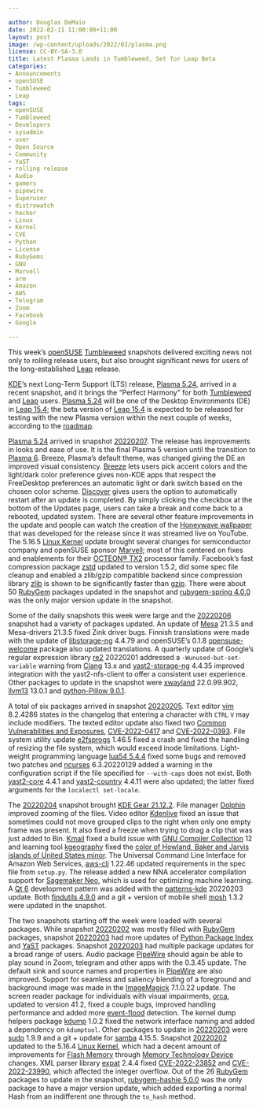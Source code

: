```yaml
---

author: Douglas DeMaio
date: 2022-02-11 11:00:00+11:00
layout: post
image: /wp-content/uploads/2022/02/plasma.png
license: CC-BY-SA-3.0
title: Latest Plasma Lands in Tumbleweed, Set for Leap Beta  
categories:
- Announcements
- openSUSE
- Tumbleweed
- Leap
tags:
- openSUSE
- Tumbleweed
- Developers
- sysadmin
- user
- Open Source
- Community
- YaST
- rolling release
- Audio
- gamers
- pipewire
- Superuser
- distrowatch
- hacker
- Linux
- Kernel
- CVE
- Python
- License
- RubyGems
- GNU
- Marvell
- arm
- Amazon
- AWS
- Telegram
- Zoom
- Facebook
- Google

---
```


This week’s [openSUSE](https://get.opensuse.org/) [Tumbleweed](https://get.opensuse.org/tumbleweed/) snapshots delivered exciting news not only to rolling release users, but also brought significant news for users of the long-established [Leap](https://get.opensuse.org/leap) release.

[KDE](https://kde.org)’s next Long-Term Support (LTS) release, [Plasma 5.24](https://kde.org/announcements/plasma/5/5.24.0/), arrived in a recent snapshot, and it brings the “Perfect Harmony” for both [Tumbleweed](https://get.opensuse.org/tumbleweed/) and [Leap](https://get.opensuse.org/leap) users. [Plasma 5.24](https://kde.org/announcements/plasma/5/5.24.0/) will be one of the Desktop Environments (DE) in [Leap 15.4](https://get.opensuse.org/testing/); the beta version of [Leap 15.4](https://get.opensuse.org/testing/) is expected to be released for testing with the new Plasma version within the next couple of weeks, according to the [roadmap](https://en.opensuse.org/openSUSE:Roadmap). 

[Plasma 5.24](https://kde.org/announcements/plasma/5/5.24.0/) arrived in snapshot [20220207](https://lists.opensuse.org/archives/list/factory@lists.opensuse.org/thread/64QHKSSL6RL2WF4MHMNMYC33LWDMVEEE/). The release has improvements in looks and ease of use. It is the final Plasma 5 version until the transition to [Plasma 6](https://community.kde.org/Schedules/Plasma_6). Breeze, Plasma’s default theme, was changed giving the DE an improved visual consistency. [Breeze](https://community.kde.org/Get_Involved/design/Breeze) lets users pick accent colors and the light/dark color preference gives non-KDE apps that respect the FreeDesktop preferences an automatic light or dark switch based on the chosen color scheme. [Discover](https://apps.kde.org/discover/) gives users the option to automatically restart after an update is completed. By simply clicking the checkbox at the bottom of the Updates page, users can take a break and come back to a rebooted, updated system. There are several other feature improvements in the update and people can watch the creation of the [Honeywave wallpaper](https://youtu.be/ofxf7xCOuQQ) that was developed for the release since it was streamed live on YouTube. The 5.16.5 [Linux Kernel](https://www.kernel.org/) update brought several changes for semiconductor company and openSUSE sponsor [Marvell](https://www.marvell.com/); most of this centered on fixes and enablements for their [OCTEON® TX2](https://www.marvell.com/content/dam/marvell/en/company/media-kit/infrastructure-processors/marvell-octeon-tx2-press-deck.pdf) processor family. Facebook’s fast compression package  [zstd](https://github.com/facebook/zstd) updated to version 1.5.2, did some spec file cleanup and enabled a zlib/gzip compatible backend since compression library [zlib](https://github.com/madler/zlib) is shown to be significantly faster than [gzip](https://www.gnu.org/software/gzip/). There were about 50 [RubyGem](https://rubygems.org/) packages updated in the snapshot and [rubygem-spring 4.0.0](https://rubygems.org/gems/spring/versions/4.0.0) was the only major version update in the snapshot.

Some of the daily snapshots this week were large and the [20220206](https://lists.opensuse.org/archives/list/factory@lists.opensuse.org/thread/HMLM76HDAOWYCBJQUWA4QSFGXYW7SGRE/) snapshot had a variety of packages updated. An update of [Mesa](https://www.mesa3d.org/) 21.3.5 and Mesa-drivers 21.3.5 fixed Zink driver bugs. Finnish translations were made with the update of [libstorage-ng](https://github.com/openSUSE/libstorage-ng) 4.4.79 and openSUSE’s  0.1.8 [opensuse-welcome](https://software.opensuse.org/package/opensuse-welcome) package also updated translations. A  quarterly update of Google’s regular expression library [re2](https://github.com/google/re2) 20220201 addressed a `-Wunused-but-set-variable` warning from [Clang](https://clang.llvm.org/) 13.x and [yast2-storage-ng](https://github.com/yast/yast-storage-ng) 4.4.35 improved integration with the yast2-nfs-client to offer a consistent user experience. Other packages to update in the snapshot were [xwayland](https://wayland.freedesktop.org/xserver.html) 22.0.99.902, [llvm13](https://github.com/llvm/llvm-project) 13.0.1 and [python-Pillow 9.0.1](https://pypi.org/project/Pillow/).

A total of six packages arrived in snapshot [20220205](https://lists.opensuse.org/archives/list/factory@lists.opensuse.org/thread/ZXZAZ3YS4PL3CEVO7URFN7A77WM3Z6CX/). Text editor [vim](https://www.vim.org/) 8.2.4286 states in the changelog that entering a character with `CTRL` `V` may include modifiers. The texted editor update also fixed two [Common Vulnerabilities and Exposures](https://en.wikipedia.org/wiki/Common_Vulnerabilities_and_Exposures), [CVE-2022-0417](https://www.suse.com/de-de/security/cve/CVE-2022-0417.html) and [CVE-2022-0393](https://www.suse.com/security/cve/CVE-2022-0393.html). File system utility update [e2fsprogs](https://git.kernel.org/pub/scm/fs/ext2/e2fsprogs.git) 1.46.5 fixed a crash and  fixed the handling of resizing the file system, which would exceed inode limitations. Light-weight programming language [lua54 5.4.4](https://www.lua.org/versions.html) fixed some bugs and removed two patches and  [ncurses](https://en.wikipedia.org/wiki/Ncurses) 6.3.20220129 added a warning in the configuration script if the file specified for `--with-caps` does not exist. Both  [yast2-core](https://github.com/yast/yast-core) 4.4.1 and [yast2-country](https://github.com/yast/yast-country) 4.4.11 were also updated; the latter fixed arguments for the `localectl set-locale`.

The [20220204](https://lists.opensuse.org/archives/list/factory@lists.opensuse.org/thread/SBJ37SGLEFT2T73LCAQUEFSEGWE7GEN3/) snapshot brought [KDE Gear 21.12.2](https://kde.org/announcements/gear/21.12.2/). File manager [Dolphin](https://apps.kde.org/dolphin/) improved zooming of the files. Video editor [Kdenlive](https://kdenlive.org/en/) fixed an issue that sometimes could not move grouped clips to the right when only one empty frame was present. It also fixed a freeze when trying to drag a clip that was just added to Bin. [Kmail](https://apps.kde.org/kmail2/) fixed a build issue with [GNU Compiler Collection](https://gcc.gnu.org/) 12 and learning tool [kgeography](https://edu.kde.org/kgeography/) fixed the [color of Howland, Baker and Jarvis islands of United States minor](https://bugs.kde.org/show_bug.cgi?id=449048). The Universal Command Line Interface for Amazon Web Services, [aws-cli](https://github.com/aws/aws-cli) 1.22.46 updated requirements in the spec file from `setup.py`. The release added a new NNA accelerator compilation support for [Sagemaker Neo](https://aws.amazon.com/sagemaker/neo/), which is used for optimizing machine learning. A [Qt 6](https://www.qt.io/product/qt6) development pattern was added with the [patterns-kde](https://github.com/openSUSE/patterns) 20220203 update. Both [findutils 4.9.0](https://www.gnu.org/software/findutils/manual/html_mono/find.html) and a git + version of mobile shell [mosh](https://mosh.org/) 1.3.2 were updated in the snapshot.
  
The two snapshots starting off the week were loaded with several packages. While snapshot [20220202](https://lists.opensuse.org/archives/list/factory@lists.opensuse.org/thread/PNIZSX7UVKRFPAYHF4ZXCPSTKL32XGMK/) was mostly filled with [RubyGem](https://rubygems.org/) packages, snapshot [20220203](https://lists.opensuse.org/archives/list/factory@lists.opensuse.org/thread/PWPNABJGMBZIKPPOLYZSWVSV7DKG4ECQ/) had more updates of [Python Package Index](https://pypi.org/) and [YaST](https://yast.opensuse.org/) packages. Snapshot [20220203](https://lists.opensuse.org/archives/list/factory@lists.opensuse.org/thread/PWPNABJGMBZIKPPOLYZSWVSV7DKG4ECQ/) had multiple package updates for a broad range of users. Audio package [PipeWire](https://pipewire.org/) should again be able to play sound in Zoom, telegram and other apps with the 0.3.45 update. The default sink and source names and properties in [PipeWire](https://pipewire.org/) are also improved. Support for seamless and saliency blending of a foreground and background image was made in the [ImageMagick](https://imagemagick.org/index.php) 7.1.0.22 update. The screen reader package for individuals with visual impairments, [orca](https://wiki.gnome.org/Projects/Orca), updated to version 41.2, fixed a couple bugs, improved handling performance and added more [event-flood](https://en.wikipedia.org/wiki/Flooding_(computer_networking)) detection. The kernel dump helpers package [kdump](https://github.com/openSUSE/kdump) 1.0.2 fixed the network interface naming and added a dependency on `kdumptool`. Other packages to update in [20220203](https://lists.opensuse.org/archives/list/factory@lists.opensuse.org/thread/PWPNABJGMBZIKPPOLYZSWVSV7DKG4ECQ/) were [sudo](https://www.sudo.ws/) 1.9.9 and a git + update for [samba](https://www.samba.org/) 4.15.5. Snapshot [20220202](https://lists.opensuse.org/archives/list/factory@lists.opensuse.org/thread/PNIZSX7UVKRFPAYHF4ZXCPSTKL32XGMK/) updated to the 5.16.4 [Linux Kernel](https://www.kernel.org/), which had a decent amount of improvements for [Flash Memory](https://en.wikipedia.org/wiki/Flash_memory) through [Memory Technology Device](https://en.wikipedia.org/wiki/Memory_Technology_Device) changes. XML parser library [expat](https://libexpat.github.io/) 2.4.4 fixed [CVE-2022-23852](https://www.suse.com/security/cve/CVE-2022-23852.html) and [CVE-2022-23990](https://www.suse.com/security/cve/CVE-2022-23990.html), which affected the integer overflow. Out of the 26 [RubyGem](https://rubygems.org/) packages to update in the snapshot, [rubygem-hashie 5.0.0](https://rubygems.org/gems/hashie) was the only package to have a major version update, which added exporting a normal Hash from an indifferent one through the `to_hash` method.

<meta name="openSUSE, Tumbleweed, Developers, sysadmin, user, Open Source, rolling release, gamers, uperuser, distrowatch, hacker, Linux, Kernel, Marvell, YouTube, Facebook, Google, Amazon, telegram, Zoom" content="HTML,CSS,XML,JavaScript">
